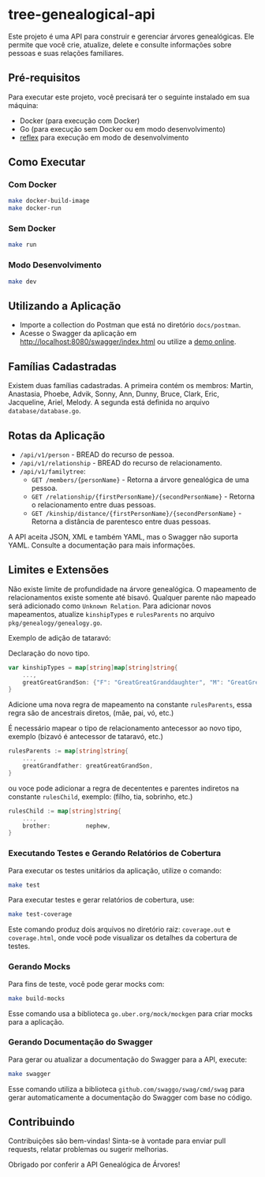 
# tree-genealogical-api

Este projeto é uma API para construir e gerenciar árvores genealógicas. Ele permite que você crie, atualize, delete e consulte informações sobre pessoas e suas relações familiares.

## Pré-requisitos

Para executar este projeto, você precisará ter o seguinte instalado em sua máquina:

- Docker (para execução com Docker)
- Go (para execução sem Docker ou em modo desenvolvimento)
- [reflex](https://github.com/cespare/reflex) para execução em modo de desenvolvimento

## Como Executar

### Com Docker

```bash
make docker-build-image
make docker-run
```

### Sem Docker

```bash
make run
```

### Modo Desenvolvimento

```bash
make dev
```

## Utilizando a Aplicação

- Importe a collection do Postman que está no diretório `docs/postman`.
- Acesse o Swagger da aplicação em [http://localhost:8080/swagger/index.html](http://localhost:8080/swagger/index.html) ou utilize a [demo online](https://tree-genealogical-api-mszsnkdbwq-uc.a.run.app/docs/index.html).

## Famílias Cadastradas

Existem duas famílias cadastradas. A primeira contém os membros: Martin, Anastasia, Phoebe, Advik, Sonny, Ann, Dunny, Bruce, Clark, Eric, Jacqueline, Ariel, Melody. A segunda está definida no arquivo `database/database.go`.

## Rotas da Aplicação

- `/api/v1/person` - BREAD do recurso de pessoa.
- `/api/v1/relationship` - BREAD do recurso de relacionamento.
- `/api/v1/familytree`:
  - `GET /members/{personName}` - Retorna a árvore genealógica de uma pessoa.
  - `GET /relationship/{firstPersonName}/{secondPersonName}` - Retorna o relacionamento entre duas pessoas.
  - `GET /kinship/distance/{firstPersonName}/{secondPersonName}` - Retorna a distância de parentesco entre duas pessoas.

A API aceita JSON, XML e também YAML, mas o Swagger não suporta YAML.
Consulte a documentação para mais informações. 

## Limites e Extensões

Não existe limite de profundidade na árvore genealógica. O mapeamento de relacionamentos existe somente até bisavó. Qualquer parente não mapeado será adicionado como `Unknown Relation`. Para adicionar novos mapeamentos, atualize `kinshipTypes` e `rulesParents` no arquivo `pkg/genealogy/genealogy.go`.

Exemplo de adição de tataravó:

Declaração do novo tipo.
```go
var kinshipTypes = map[string]map[string]string{
    ...,
    greatGreatGrandSon: {"F": "GreatGreatGranddaughter", "M": "GreatGreatGrandson"},
}
```


Adicione uma nova regra de mapeamento na constante `rulesParents`, essa regra são de ancestrais diretos, (mãe, pai, vó, etc.)

É necessário mapear o tipo de relacionamento antecessor ao novo tipo, exemplo (bizavó é antecessor de tataravó, etc.)
```go
rulesParents := map[string]string{
    ...,
    greatGrandfather: greatGreatGrandSon,
}
```


ou voce pode adicionar a regra de decententes e parentes indiretos na constante `rulesChild`, exemplo: (filho, tia, sobrinho, etc.)
```go
rulesChild := map[string]string{
    ...,
    brother:          nephew,
}
```



### Executando Testes e Gerando Relatórios de Cobertura

Para executar os testes unitários da aplicação, utilize o comando:

```bash
make test
```

Para executar testes e gerar relatórios de cobertura, use:

```bash
make test-coverage
```

Este comando produz dois arquivos no diretório raiz: `coverage.out` e `coverage.html`, onde você pode visualizar os detalhes da cobertura de testes.

### Gerando Mocks

Para fins de teste, você pode gerar mocks com:

```bash
make build-mocks
```
Esse comando usa a biblioteca `go.uber.org/mock/mockgen` para criar mocks para a aplicação.

### Gerando Documentação do Swagger

Para gerar ou atualizar a documentação do Swagger para a API, execute:

```bash
make swagger
```

Esse comando utiliza a biblioteca `github.com/swaggo/swag/cmd/swag` para gerar automaticamente a documentação do Swagger com base no código.

## Contribuindo

Contribuições são bem-vindas! Sinta-se à vontade para enviar pull requests, relatar problemas ou sugerir melhorias.

Obrigado por conferir a API Genealógica de Árvores!
